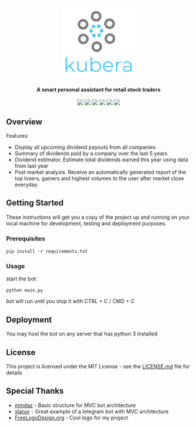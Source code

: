 <p align="center"><img src="https://github.com/santhoshraje/kubera/blob/master/logo.png"></p>
<h4 align="center">A smart personal assistant for retail stock traders</h4>

<p align="center">
<img src="https://img.shields.io/badge/built%20with-Python3-red.svg" />
<img src="https://img.shields.io/github/v/release/santhoshraje/kubera" />
<img src="https://img.shields.io/badge/telegram-%40kubera__bot-blue" />
<img src="https://img.shields.io/github/last-commit/santhoshraje/kubera/master" />
<img src="https://img.shields.io/github/release-date/santhoshraje/kubera" />
<img src="https://img.shields.io/badge/license-MIT-orange" />
</p>


 ## Overview

Features: 
 - Display all upcoming dividend payouts from all companies
 - Summary of dividends paid by a company over the last 5 years
 - Dividend estimator. Estimate total dividends earned this year using data from last year
 - Post market analysis. Receive an automatically generated report of the top losers, gainers and highest volumes to the user after market close everyday.
  
 ## Getting Started

These instructions will get you a copy of the project up and running on your local machine for development, testing and deployment purposes.

### Prerequisites
```
pip install -r requirements.txt
```

### Usage

start the bot:

```
python main.py
```
bot will run until you stop it with CTRL + C / CMD + C

## Deployment

You may host the bot on any server that has python 3 installed

## License

This project is licensed under the MIT License - see the [LICENSE.md](LICENSE.md) file for details

## Special Thanks

 - <a href ="https://github.com/mmdaz/mvc_model_bot_developing">mmdaz</a> - Basic structure for MVC bot architecture
 - <a href ="https://github.com/xlanor/SIM-UoW-Timetable-bot">xlanor</a> - Great example of a telegram bot with MVC architecture
 - <a href ="https://www.freelogodesign.org/">FreeLogoDesign.org</a> - Cool logo for my project



